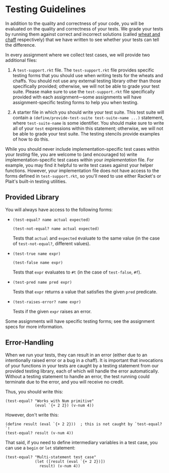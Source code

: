 # Testing Guidelines

In addition to the quality and correctness of your code, you will be evaluated
on the quality and correctness of your tests. We grade your tests by running them against correct and incorrect solutions (called [wheat and chaff](https://dictionary.cambridge.org/dictionary/english/separate-the-wheat-from-the-chaff) respectively) that we have written to see whether your tests can tell the difference.

In every assignment where we collect test cases, we will provide two additional files:

1. A `test-support.rkt` file. The `test-support.rkt` file provides specific testing forms that you should use when writing tests for the wheats and chaffs. You should not use any external testing library other than those specifically provided; otherwise, we will not be able to grade your test suite. Please make sure to use the `test-support.rkt` file specifically provided with each assignment—some assignments will have assignment-specific testing forms to help you when testing.

2. A starter file in which you should write your test suite. This test suite will contain a `(define/provide-test-suite test-suite-name ...)` statement, where `test-suite-name` is some identifier. You should make sure to write all of your `test` expressions within this statement; otherwise, we will not be able to grade your test suite. The testing stencils provide examples of how to do this.

While you should never include implementation-specific test cases within your _testing_ file, you are welcome to (and encouraged to) write implementation-specific test cases within your _implementation_ file. For example, you may find it helpful to write test cases against your helper functions. However, your implementation file does not have access to the forms defined in `test-support.rkt`, so you'll need to use either Racket's or Plait's built-in testing utilities.

## Provided Library

You will always have access to the following forms:

- ```(test-equal? name actual expected)```

    ```(test-not-equal? name actual expected)```

    Tests that `actual` and `expected` evaluate to the same value (in the case of `test-not-equal?`, different values).

- ```(test-true name expr)```

    ```(test-false name expr)```

    Tests that `expr` evaluates to `#t` (in the case of `test-false`, `#f`).

- `(test-pred name pred expr)`

    Tests that `expr` returns a value that satisfies the given `pred` predicate.

- `(test-raises-error? name expr)`

    Tests if the given `expr` raises an error.

Some assignments will have specific testing forms; see the assignment specs for more information.

## Error-Handling

When we run your tests, they can result in an error (either due to an intentionally raised error or a bug in a chaff). It is important that invocations of your functions in your tests are caught by a testing statement from our provided testing library, each of which will handle the error automatically. Without a testing statement to handle an error, the test running could terminate due to the error, and you will receive no credit.

Thus, you should write this:

```
(test-equal? "Works with Num primitive"
             (eval `{+ 2 2}) (v-num 4))
```

However, don't write this:

```
(define result (eval `{+ 2 2}))  ; this is not caught by `test-equal?`!
(test-equal? result (v-num 4))
```

That said, if you need to define intermediary variables in a test case, you can use a `begin` or `let` statement:

```
(test-equal? "Multi-statement test case"
             (let ([result (eval `{+ 2 2})])
               result) (v-num 4))
```
